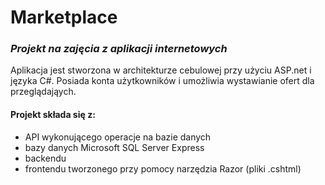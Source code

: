 # Marketplace
### _Projekt na zajęcia z aplikacji internetowych_

Aplikacja jest stworzona w architekturze cebulowej przy użyciu ASP.net i języka C#. Posiada konta użytkowników i umożliwia wystawianie ofert dla przeglądająych.

#### Projekt składa się z:
- API wykonującego operacje na bazie danych
- bazy danych Microsoft SQL Server Express
- backendu
- frontendu tworzonego przy pomocy narzędzia Razor (pliki .cshtml)
